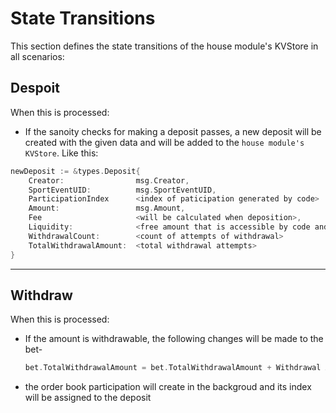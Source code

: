 # **State Transitions**

This section defines the state transitions of the house module's KVStore in all scenarios:

## **Despoit**

When this is processed:

- If the sanoity checks for making a deposit passes, a new deposit will be created with the given data and will be added to the `house module's KVStore`. Like this:

```go
newDeposit := &types.Deposit{
    Creator:                msg.Creator,
    SportEventUID:          msg.SportEventUID,
    ParticipationIndex      <index of paticipation generated by code>
    Amount:                 msg.Amount,
    Fee                     <will be calculated when deposition>,
    Liquidity:              <free amount that is accessible by code and depositor>,
    WithdrawalCount:        <count of attempts of withdrawal>
    TotalWithdrawalAmount:  <total withdrawal attempts>
}
```

---

## **Withdraw**

When this  is processed:

- If the amount is withdrawable, the following changes will be made to the bet-

    ```go
    bet.TotalWithdrawalAmount = bet.TotalWithdrawalAmount + Withdrawal Amount
    ```

- the order book participation will create in the backgroud and its index will be assigned to the deposit
